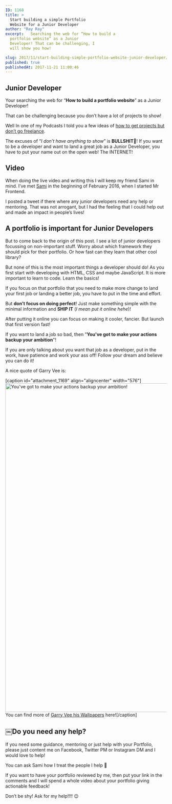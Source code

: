 ```yaml
---
ID: 1168
title: >
  Start building a simple Portfolio
  Website for a Junior Developer
author: "Ray Ray"
excerpt:   Searching the web for “How to build a
  portfolio website” as a Junior
  Developer! That can be challenging, I
  will show you how!

slug: 2017/11/start-building-simple-portfolio-website-junior-developer/
published: true
publishedAt: 2017-11-21 11:00:46
---
```

<h2>Junior Developer</h2>
Your searching the web for “<strong>How to build a portfolio website</strong>” as a Junior Developer!

That can be challenging because you don’t have a lot of projects to show!

Well In one of my Podcasts I told you a few ideas of <a href="https://byrayray.dev/posts/2017-11-5-tips-landing-first-junior-web-development-job/" target="_blank" rel="noopener">how to get projects but don’t go freelance</a>.

The excuses of “<em>I don’t have anything to show</em>” is <strong>BULLSHIT&#x1f4e2;</strong>! If you want to be a developer and want to land a great job as a Junior Developer, you have to put your name out on the open web! The INTERNET!
<h2>Video</h2>

<Youtube url="https://youtu.be/1ibbd8CE6z4" />

When doing the live video and writing this I will keep my friend Sami in mind. I’ve met <a href="https://twitter.com/SamiADelgado" target="_blank" rel="noopener">Sami</a> in the beginning of February 2016, when I started Mr Frontend.

I posted a tweet if there where any junior developers need any help or mentoring. That was not arrogant, but I had the feeling that I could help out and made an impact in people’s lives!
<h2>A portfolio is important for Junior Developers</h2>
But to come back to the origin of this post. I see a lot of junior developers focussing on non-important stuff. Worry about which framework they should pick for their portfolio. Or how fast can they learn that other cool library?

But none of this is the most important things a developer should do! As you first start with developing with HTML, CSS and maybe JavaScript. It is more important to learn to code. Learn the basics!

If you focus on that portfolio that you need to make more change to land your first job or landing a better job, you have to put in the time and effort.

But <strong>don’t focus on doing perfect</strong>! Just make something simple with the minimal information and <strong>SHIP IT</strong> (<em>I mean put it online hehe</em>)!

After putting it online you can focus on making it cooler, fancier. But launch that first version fast!

If you want to land a job so bad, then "<strong>You've got to make your actions backup your ambition</strong>"!

If you are only talking about you want that job as a developer, put in the work, have patience and work your ass off! Follow your dream and believe you can do it!

A nice quote of Garry Vee is:

[caption id="attachment_1169" align="aligncenter" width="576"]<a href="https://medium.com/@garyvee/garyvee-wallpapers-9ce60c3674de"><img class="wp-image-1169 size-large" src="https://blog.mrfrontend.org/wp-content/uploads/2017/11/garry-vee-youve-got-to-make-your-actions-backup-your-ambition-576x1024.png" alt="You've got to make your actions backup your ambition!" width="576" height="1024" /></a> You can find more of <a href="https://medium.com/@garyvee/garyvee-wallpapers-9ce60c3674de" target="_blank" rel="noopener">Garry Vee his Wallpapers</a> here![/caption]
<h2>￼Do you need any help?</h2>
If you need some guidance, mentoring or just help with your Portfolio, please just content me on Facebook, Twitter PM or Instagram DM and I would love to help!

You can ask Sami how I treat the people I help 🙏

If you want to have your portfolio reviewed by me, then put your link in the comments and I will spend a whole video about your portfolio giving actionable feedback!

Don’t be shy! Ask for my help!!!! 😉